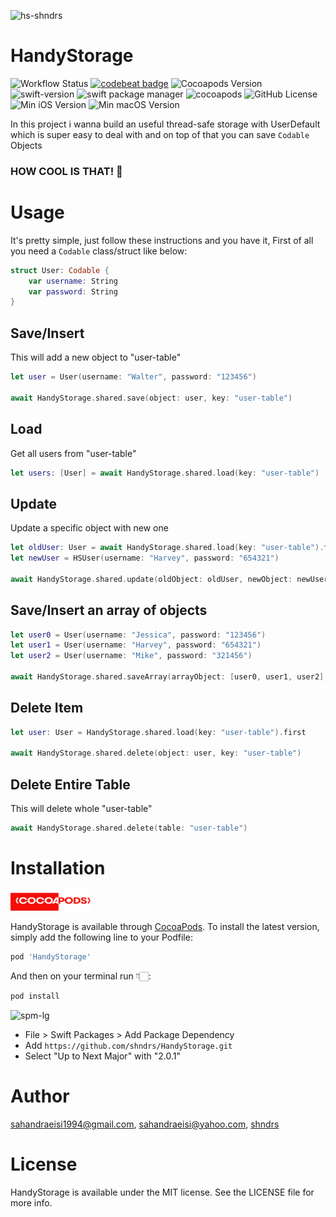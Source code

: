 ![hs-shndrs](https://github.com/user-attachments/assets/af028af3-2397-488e-ba81-126c1227527c)
# HandyStorage
![Workflow Status](https://github.com/shndrs/HandyStorage/actions/workflows/swift.yml/badge.svg)
[![codebeat badge](https://codebeat.co/badges/889e7bd9-5986-4bf1-886c-befec23ee93e)](https://codebeat.co/projects/github-com-shndrs-handystorage-main)
![Cocoapods Version](https://img.shields.io/cocoapods/v/HandyStorage)
![swift-version](https://img.shields.io/badge/Swift-6-blueviolet.svg)
![swift package manager](https://img.shields.io/badge/SwiftPackageManager-compatible-000000.svg)
![cocoapods](https://img.shields.io/badge/CocoaPods-compatible-000000.svg)
![GitHub License](https://img.shields.io/github/license/shndrs/HandyStorage)
![Min iOS Version](https://img.shields.io/badge/iOS_Version-12%2B-yellow)
![Min macOS Version](https://img.shields.io/badge/macOS_Version-10.15%2B-yellow)

In this project i wanna build an useful thread-safe storage with UserDefault which is super easy to deal with and on top of that you can save `Codable` Objects 
### HOW COOL IS THAT! 🙂
# Usage
It's pretty simple, just follow these instructions and you have it,
First of all you need a `Codable` class/struct like below:
```Swift
struct User: Codable {
    var username: String
    var password: String
}
```
## Save/Insert
This will add a new object to "user-table"
```Swift
let user = User(username: "Walter", password: "123456")

await HandyStorage.shared.save(object: user, key: "user-table")
```
## Load
Get all users from "user-table"
```Swift     
let users: [User] = await HandyStorage.shared.load(key: "user-table")
```
## Update
Update a specific object with new one
```Swift
let oldUser: User = await HandyStorage.shared.load(key: "user-table").first
let newUser = HSUser(username: "Harvey", password: "654321")

await HandyStorage.shared.update(oldObject: oldUser, newObject: newUser, key: "user-table")
```
## Save/Insert an array of objects
```Swift
let user0 = User(username: "Jessica", password: "123456")
let user1 = User(username: "Harvey", password: "654321")
let user2 = User(username: "Mike", password: "321456")

await HandyStorage.shared.saveArray(arrayObject: [user0, user1, user2], key: "user-table")
```
## Delete Item
```Swift
let user: User = HandyStorage.shared.load(key: "user-table").first

await HandyStorage.shared.delete(object: user, key: "user-table")
```
## Delete Entire Table
This will delete whole "user-table"
```Swift
await HandyStorage.shared.delete(table: "user-table")
```
Installation
=======

 <img src="https://raw.githubusercontent.com/CocoaPods/shared_resources/master/img/CocoaPods-Logo-Highlight.png" width="128px" height="32px" />

HandyStorage is available through [CocoaPods](https://cocoapods.org/pods/HandyStorage). To install
the latest version, simply add the following line to your Podfile:

```ruby
pod 'HandyStorage'
```
And then on your terminal run 👇🏻:
```bash
pod install
```
![spm-lg](https://github.com/user-attachments/assets/51a6b069-f05d-4152-a73c-9c9bc6e6eb56)
- File > Swift Packages > Add Package Dependency
- Add `https://github.com/shndrs/HandyStorage.git`
- Select "Up to Next Major" with "2.0.1"

Author
=======
sahandraeisi1994@gmail.com, sahandraeisi@yahoo.com, [shndrs](https://linkedin.com/in/shndrs)

License
=======
HandyStorage is available under the MIT license. See the LICENSE file for more info.
